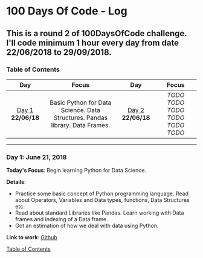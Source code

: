 # 100 Days Of Code - Log
## This is a round 2 of 100DaysOfCode challenge. I'll code minimum 1 hour every day from date 22/06/2018 to 29/09/2018.
<a name="toc"></a>
### Table of Contents 
|Day|Focus|Day|Focus|
|:---:|:-----:|:---:|:-----:|
|[Day 1](#day-1) **22/06/18**|Basic Python for Data Science. Data Structures. Pandas library. Data Frames. |[Day 2](#day-2) **22/06/18**| _TODO_  _TODO_ _TODO_ _TODO_ _TODO_ _TODO_|


----------
<a name="day-1"></a>
### Day 1: June 21, 2018 

**Today's Focus**: Begin learning Python for Data Science.

**Details**:

 - Practice some basic concept of Python programming language. Read about Operators, Variables and Data types,
 functions, Data Structures etc.
 - Read about standard Libraries like Pandas. Learn working with Data frames and indexing of a Data frame.
 - Got an estimation of how we deal with data using Python.


**Link to work**: [Github](https://github.com/akashgiricse/introduction_to_data_science-analytics_vidhya/blob/master/BasicPythonForDataScience/Basic_Python_For_Data_Science.ipynb)

[Table of Contents](#toc)
